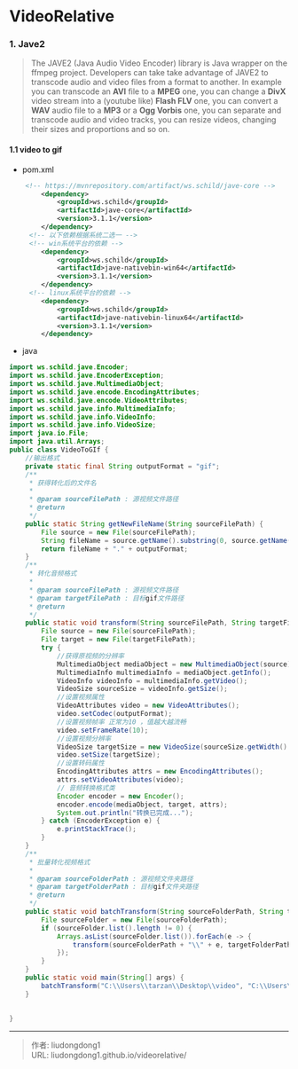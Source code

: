 # VideoRelative


### 1. Jave2

> The JAVE2 (Java Audio Video Encoder) library is Java wrapper on the ffmpeg project. Developers can take take advantage of JAVE2 to transcode audio and video files from a format to another. In example you can transcode an **AVI** file to a **MPEG** one, you can change a **DivX** video stream into a (youtube like) **Flash FLV** one, you can convert a **WAV** audio file to a **MP3** or a **Ogg Vorbis** one, you can separate and transcode audio and video tracks, you can resize videos, changing their sizes and proportions and so on.

#### 1.1 video to gif

- pom.xml

```xml
    <!-- https://mvnrepository.com/artifact/ws.schild/jave-core -->
		<dependency>
			<groupId>ws.schild</groupId>
			<artifactId>jave-core</artifactId>
			<version>3.1.1</version>
		</dependency>
     <!-- 以下依赖根据系统二选一 -->
     <!-- win系统平台的依赖 -->
		<dependency>
			<groupId>ws.schild</groupId>
			<artifactId>jave-nativebin-win64</artifactId>
			<version>3.1.1</version>
		</dependency>
     <!-- linux系统平台的依赖 -->
		<dependency>
			<groupId>ws.schild</groupId>
			<artifactId>jave-nativebin-linux64</artifactId>
			<version>3.1.1</version>
		</dependency>
```

- java

```java
import ws.schild.jave.Encoder;
import ws.schild.jave.EncoderException;
import ws.schild.jave.MultimediaObject;
import ws.schild.jave.encode.EncodingAttributes;
import ws.schild.jave.encode.VideoAttributes;
import ws.schild.jave.info.MultimediaInfo;
import ws.schild.jave.info.VideoInfo;
import ws.schild.jave.info.VideoSize;
import java.io.File;
import java.util.Arrays;
public class VideoToGIf {
    //输出格式
    private static final String outputFormat = "gif";
    /**
     * 获得转化后的文件名
     *
     * @param sourceFilePath : 源视频文件路径
     * @return
     */
    public static String getNewFileName(String sourceFilePath) {
        File source = new File(sourceFilePath);
        String fileName = source.getName().substring(0, source.getName().lastIndexOf("."));
        return fileName + "." + outputFormat;
    }
    /**
     * 转化音频格式
     *
     * @param sourceFilePath : 源视频文件路径
     * @param targetFilePath : 目标gif文件路径
     * @return
     */
    public static void transform(String sourceFilePath, String targetFilePath) {
        File source = new File(sourceFilePath);
        File target = new File(targetFilePath);
        try {
            //获得原视频的分辨率
            MultimediaObject mediaObject = new MultimediaObject(source);
            MultimediaInfo multimediaInfo = mediaObject.getInfo();
            VideoInfo videoInfo = multimediaInfo.getVideo();
            VideoSize sourceSize = videoInfo.getSize();
            //设置视频属性
            VideoAttributes video = new VideoAttributes();
            video.setCodec(outputFormat);
            //设置视频帧率 正常为10 ，值越大越流畅
            video.setFrameRate(10);
            //设置视频分辨率
            VideoSize targetSize = new VideoSize(sourceSize.getWidth() / 5, sourceSize.getHeight() / 5);
            video.setSize(targetSize);
            //设置转码属性
            EncodingAttributes attrs = new EncodingAttributes();
            attrs.setVideoAttributes(video);
            // 音频转换格式类
            Encoder encoder = new Encoder();
            encoder.encode(mediaObject, target, attrs);
            System.out.println("转换已完成...");
        } catch (EncoderException e) {
            e.printStackTrace();
        }
    }
    /**
     * 批量转化视频格式
     *
     * @param sourceFolderPath : 源视频文件夹路径
     * @param targetFolderPath : 目标gif文件夹路径
     * @return
     */
    public static void batchTransform(String sourceFolderPath, String targetFolderPath) {
        File sourceFolder = new File(sourceFolderPath);
        if (sourceFolder.list().length != 0) {
            Arrays.asList(sourceFolder.list()).forEach(e -> {
                transform(sourceFolderPath + "\\" + e, targetFolderPath + "\\" + getNewFileName(e));
            });
        }
    }
    public static void main(String[] args) {
        batchTransform("C:\\Users\\tarzan\\Desktop\\video", "C:\\Users\\tarzan\\Desktop\\gif");
    }
 
 
}
```



---

> 作者: liudongdong1  
> URL: liudongdong1.github.io/videorelative/  

